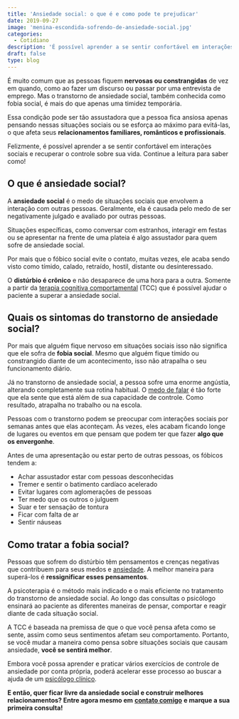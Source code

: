 ```yaml
---
title: 'Ansiedade social: o que é e como pode te prejudicar'
date: 2019-09-27
image: 'menina-escondida-sofrendo-de-ansiedade-social.jpg'
categories:
  - Cotidiano
description: 'É possível aprender a se sentir confortável em interações sociais e recuperar o controle sobre sua vida. Continue a leitura para saber como!'
draft: false
type: blog
---
```


É muito comum que as pessoas fiquem **nervosas ou constrangidas** de vez em quando, como ao fazer um discurso ou passar por uma entrevista de emprego. Mas o transtorno de ansiedade social, também conhecida como fobia social, é mais do que apenas uma timidez temporária.

Essa condição pode ser tão assustadora que a pessoa fica ansiosa apenas pensando nessas situações sociais ou se esforça ao máximo para evitá-las, o que afeta seus **relacionamentos familiares, românticos e profissionais**.

Felizmente, é possível aprender a se sentir confortável em interações sociais e recuperar o controle sobre sua vida. Continue a leitura para saber como!

## **O que é ansiedade social?**

A **ansiedade social** é o medo de situações sociais que envolvem a interação com outras pessoas. Geralmente, ela é causada pelo medo de ser negativamente julgado e avaliado por outras pessoas.

Situações específicas, como conversar com estranhos, interagir em festas ou se apresentar na frente de uma plateia é algo assustador para quem sofre de ansiedade social.

Por mais que o fóbico social evite o contato, muitas vezes, ele acaba sendo visto como tímido, calado, retraído, hostil, distante ou desinteressado.

O **distúrbio é crônico** e não desaparece de uma hora para a outra. Somente a partir da [terapia cognitiva comportamental](/quais-os-beneficios-da-terapia-cognitiva-comportamental/) (TCC) que é possível ajudar o paciente a superar a ansiedade social.

## **Quais os sintomas do transtorno de ansiedade social?**

Por mais que alguém fique nervoso em situações sociais isso não significa que ele sofra de **fobia social**. Mesmo que alguém fique tímido ou constrangido diante de um acontecimento, isso não atrapalha o seu funcionamento diário.

Já no transtorno de ansiedade social, a pessoa sofre uma enorme angústia, alterando completamente sua rotina habitual. O [medo de falar](/como-perder-o-medo-de-conversar-com-pessoas/) é tão forte que ela sente que está além de sua capacidade de controle. Como resultado, atrapalha no trabalho ou na escola.

Pessoas com o transtorno podem se preocupar com interações sociais por semanas antes que elas aconteçam. Às vezes, eles acabam ficando longe de lugares ou eventos em que pensam que podem ter que fazer **algo que os envergonhe**.

Antes de uma apresentação ou estar perto de outras pessoas, os fóbicos tendem a:

- Achar assustador estar com pessoas desconhecidas
- Tremer e sentir o batimento cardíaco acelerado
- Evitar lugares com aglomerações de pessoas
- Ter medo que os outros o julguem
- Suar e ter sensação de tontura
- Ficar com falta de ar
- Sentir náuseas

## **Como tratar a fobia social?**

Pessoas que sofrem do distúrbio têm pensamentos e crenças negativas que contribuem para seus medos e [ansiedade](/ansiedade-o-mal-do-novo-seculo/). A melhor maneira para superá-los é **ressignificar esses pensamentos**.

A psicoterapia é o método mais indicado e o mais eficiente no tratamento do transtorno de ansiedade social. Ao longo das consultas o psicólogo ensinará ao paciente as diferentes maneiras de pensar, comportar e reagir diante de cada situação social.

A TCC é baseada na premissa de que o que você pensa afeta como se sente, assim como seus sentimentos afetam seu comportamento. Portanto, se você mudar a maneira como pensa sobre situações sociais que causam ansiedade, **você se sentirá melhor**.

Embora você possa aprender e praticar vários exercícios de controle de ansiedade por conta própria, poderá acelerar esse processo ao buscar a ajuda de um [psicólogo clínico](/pra-que-serve-um-psicologo-clinico/).

**E então, quer ficar livre da ansiedade social e construir melhores relacionamentos? Entre agora mesmo em** [**contato comigo**](/contato/) **e marque a sua primeira consulta!**
